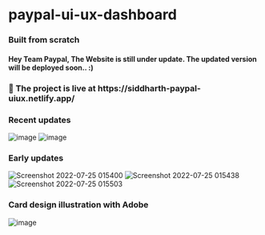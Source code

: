# paypal-ui-ux-dashboard
<h3>Built from scratch </h3>
<h4>Hey Team Paypal, The Website is still under update. The updated version will be deployed soon.. :)</h4>
<h3>🔴 The project is live at https://siddharth-paypal-uiux.netlify.app/  </h3> 
<h3>Recent updates</h3>

![image](https://user-images.githubusercontent.com/62851444/180845968-7a7b1250-8c0c-41c2-bde9-f90c21748753.png)
![image](https://user-images.githubusercontent.com/62851444/180846268-a2838aa8-fe5c-4456-b87f-b559e4182100.png)

<h3>Early updates</h3> 

![Screenshot 2022-07-25 015400](https://user-images.githubusercontent.com/62851444/180665570-388c5eea-7997-4373-ad98-cf267298639f.png)
![Screenshot 2022-07-25 015438](https://user-images.githubusercontent.com/62851444/180665573-5c8076a3-99ca-436b-94dc-cffc35ae81c5.png)
![Screenshot 2022-07-25 015503](https://user-images.githubusercontent.com/62851444/180665577-3dd3179e-a3c6-4fd2-9ee7-55d6b44ab296.png)

<h3>Card design illustration with Adobe</h3>

 ![image](https://user-images.githubusercontent.com/62851444/180840070-4d8e9eed-728d-41b4-842b-ec2aa939c87b.png)




